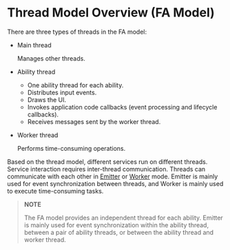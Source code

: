 # Thread Model Overview (FA Model)


There are three types of threads in the FA model:


- Main thread

  Manages other threads.

- Ability thread
  - One ability thread for each ability.
  - Distributes input events.
  - Draws the UI.
  - Invokes application code callbacks (event processing and lifecycle callbacks).
  - Receives messages sent by the worker thread.

- Worker thread

  Performs time-consuming operations.

Based on the thread model, different services run on different threads. Service interaction requires inter-thread communication. Threads can communicate with each other in [Emitter](itc-with-emitter.md) or [Worker](../arkts-utils/worker-introduction.md) mode. Emitter is mainly used for event synchronization between threads, and Worker is mainly used to execute time-consuming tasks.

> **NOTE**
>
> The FA model provides an independent thread for each ability. Emitter is mainly used for event synchronization within the ability thread, between a pair of ability threads, or between the ability thread and worker thread.
